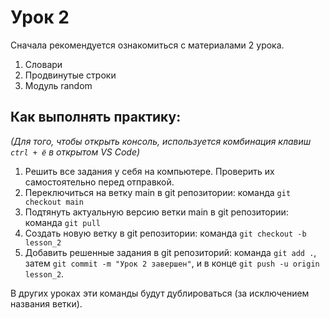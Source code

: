 # Урок 2
Сначала рекомендуется ознакомиться с материалами 2 урока.
1. Словари
2. Продвинутые строки
3. Модуль random

## Как выполнять практику:
*(Для того, чтобы открыть консоль, используется комбинация клавиш ``ctrl + ё`` в открытом VS Code)*
1. Решить все задания у себя на компьютере. Проверить их самостоятельно перед отправкой.
2. Переключиться на ветку main в git репозитории: команда ``git checkout main``
3. Подтянуть актуальную версию ветки main в git репозитории: команда ``git pull``
4. Создать новую ветку в git репозитории: команда ``git checkout -b lesson_2``
5. Добавить решенные задания в git репозиторий: команда ``git add .``, затем ``git commit -m "Урок 2 завершен"``, и в конце ``git push -u origin lesson_2``.
   
В других уроках эти команды будут дублироваться (за исключением названия ветки).
